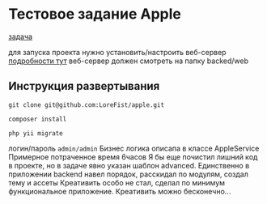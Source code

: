 # Тестовое задание Apple

[задача](https://docs.google.com/document/d/1kBtuBDBTPs4SC1szXeu-B_eVa7E1EYIoWO2TADQzKNQ/edit?usp=sharing)

для запуска проекта нужно установить/настроить веб-сервер [подробности тут](https://github.com/yiisoft/yii2-app-advanced/blob/master/docs/guide/start-installation.md)
веб-сервер должен смотреть на папку backed/web

## Инструкция развертывания
```
git clone git@github.com:LoreFist/apple.git
```

```
composer install
```

```
php yii migrate
```

логин/пароль `admin/admin`
Бизнес логика описапа в классе AppleService
Примерное потраченное время 6часов
Я бы еще почистил лишний код в проекте, но в задаче явно указан шаблон advanced. Единственно в приложении backend навел порядок, расскидал по модулям, создал тему и ассеты
Креативить особо не стал, сделал по минимум функциональное приложение. Креативить можно бесконечно...

